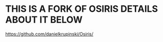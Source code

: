 ﻿# THIS IS A FORK OF OSIRIS DETAILS ABOUT IT BELOW
https://github.com/danielkrupinski/Osiris/












